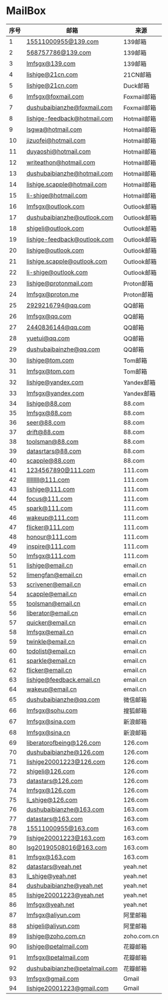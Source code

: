 # MailBox

| 序号 | 邮箱                          | 来源        |
| ---- | ----------------------------- | ----------- |
| 1    | 15511000955@139.com           | 139邮箱     |
| 2    | 568757786@139.com             | 139邮箱     |
| 3    | lmfsgx@139.com                | 139邮箱     |
| 4    | lishige@21cn.com              | 21CN邮箱    |
| 5    | lishige@21cn.com              | Duck邮箱    |
| 6    | lmfsgx@foxmail.com            | Foxmail邮箱 |
| 7    | dushubaibianzhe@foxmail.com   | Foxmail邮箱 |
| 8    | lishige-feedback@hotmail.com  | Hotmail邮箱 |
| 9    | lsgwa@hotmail.com             | Hotmail邮箱 |
| 10   | jizuofei@hotmail.com          | Hotmail邮箱 |
| 11   | duyaoshi@hotmail.com          | Hotmail邮箱 |
| 12   | writeathon@hotmail.com        | Hotmail邮箱 |
| 13   | dushubaibianzhe@hotmail.com   | Hotmail邮箱 |
| 14   | lishige.scapple@hotmail.com   | Hotmail邮箱 |
| 15   | li-shige@hotmail.com          | Hotmail邮箱 |
| 16   | lmfsgx@outlook.com            | Outlook邮箱 |
| 17   | dushubaibianzhe@outlook.com   | Outlook邮箱 |
| 18   | shigeli@outlook.com           | Outlook邮箱 |
| 19   | lishige-feedback@outlook.com  | Outlook邮箱 |
| 20   | lishige@outlook.com           | Outlook邮箱 |
| 21   | lishige.scapple@outlook.com   | Outlook邮箱 |
| 22   | li-shige@outlook.com          | Outlook邮箱 |
| 23   | lishige@protonmail.com        | Proton邮箱  |
| 24   | lmfsgx@proton.me              | Proton邮箱  |
| 25   | 2929216794@qq.com             | QQ邮箱      |
| 26   | lmfsgx@qq.com                 | QQ邮箱      |
| 27   | 2440836144@qq.com             | QQ邮箱      |
| 28   | yuetui@qq.com                 | QQ邮箱      |
| 29   | dushubaibainzhe@qq.com        | QQ邮箱      |
| 30   | lishige@tom.com               | Tom邮箱     |
| 31   | lmfsgx@tom.com                | Tom邮箱     |
| 32   | lishige@yandex.com            | Yandex邮箱  |
| 33   | lmfsgx@yandex.com             | Yandex邮箱  |
| 34   | lishige@88.com                | 88.com      |
| 35   | lmfsgx@88.com                 | 88.com      |
| 36   | seer@88.com                   | 88.com      |
| 37   | drift@88.com                  | 88.com      |
| 38   | toolsman@88.com               | 88.com      |
| 39   | datasrtars@88.com             | 88.com      |
| 40   | scapple@88.com                | 88.com      |
| 41   | 1234567890@111.com            | 111.com     |
| 42   | lllllllll@111.com            | 111.com      |
| 43   | lishige@111.com               | 111.com     |
| 44   | focus@111.com                 | 111.com     |
| 45   | spark@111.com                 | 111.com     |
| 46   | wakeup@111.com                | 111.com     |
| 47   | flicker@111.com               | 111.com     |
| 48   | honour@111.com                | 111.com     |
| 49   | inspire@111.com               | 111.com     |
| 50   | lmfsgx@111.com                | 111.com     |
| 51   | lishige@email.cn              | email.cn    |
| 52   | limengfan@email.cn            | email.cn    |
| 53   | scrivener@email.cn            | email.cn    |
| 54   | scapple@email.cn              | email.cn    |
| 55   | toolsman@email.cn             | email.cn    |
| 56   | liberator@email.cn            | email.cn    |
| 57   | quicker@email.cn              | email.cn    |
| 58   | lmfsgx@email.cn               | email.cn    |
| 59   | twinkle@email.cn              | email.cn    |
| 60   | todolist@email.cn             | email.cn    |
| 61   | sparkle@email.cn              | email.cn    |
| 62   | flicker@email.cn              | email.cn    |
| 63   | lishige@feedback.email.cn     | email.cn    |
| 64   | wakeup@email.cn               | email.cn    |
| 65   | dushubaibianzhe@qq.com        | 微信邮箱    |
| 66   | lmfsgx@sohu.com               | 搜狐邮箱    |
| 67   | lmfsgx@sina.com               | 新浪邮箱    |
| 68   | lmfsgx@sina.cn                | 新浪邮箱    |
| 69   | liberatorofbeing@126.com      | 126.com     |
| 70   | dushubaibianzhe@126.com       | 126.com     |
| 71   | lishige20001223@126.com       | 126.com     |
| 72   | shigeli@126.com               | 126.com     |
| 73   | datastars@126.com             | 126.com     |
| 74   | lmfsgx@126.com                | 126.com     |
| 75   | li_shige@126.com              | 126.com     |
| 76   | dushubaibianzhe@163.com       | 163.com     |
| 77   | datastars@163.com             | 163.com     |
| 78   | 15511000955@163.com           | 163.com     |
| 79   | lishige20001223@163.com       | 163.com     |
| 80   | lsg20190508016@163.com        | 163.com     |
| 81   | lmfsgx@163.com                | 163.com     |
| 82   | datastars@yeah.net            | yeah.net    |
| 83   | li_shige@yeah.net             | yeah.net    |
| 84   | dushubaibianzhe@yeah.net      | yeah.net    |
| 85   | lishige20001223@yeah.net      | yeah.net    |
| 86   | lmfsgx@yeah.net               | yeah.net    |
| 87   | lmfsgx@aliyun.com             | 阿里邮箱    |
| 88   | shigeli@aliyun.com            | 阿里邮箱    |
| 89   | lishige@zoho.com.cn           | zoho.com.cn |
| 90   | lishige@petalmail.com         | 花瓣邮箱    |
| 91   | lmfsgx@petalmail.com          | 花瓣邮箱    |
| 92   | dushubaibianzhe@petalmail.com | 花瓣邮箱    |
| 93   | lmfsgx@gmail.com              | Gmail       |
| 94   | lishige20001223@gmail.com     | Gmail       |
